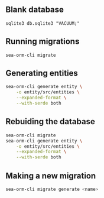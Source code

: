 ## Blank database

`sqlite3 db.sqlite3 "VACUUM;"`

## Running migrations

`sea-orm-cli migrate`

## Generating entities

```bash
sea-orm-cli generate entity \
    -o entity/src/entities \
    --expanded-format \
    --with-serde both
```

## Rebuiding the database

```bash
sea-orm-cli migrate
sea-orm-cli generate entity \
    -o entity/src/entities \
    --expanded-format \
    --with-serde both
```

## Making a new migration

```bash
sea-orm-cli migrate generate <name>
```
